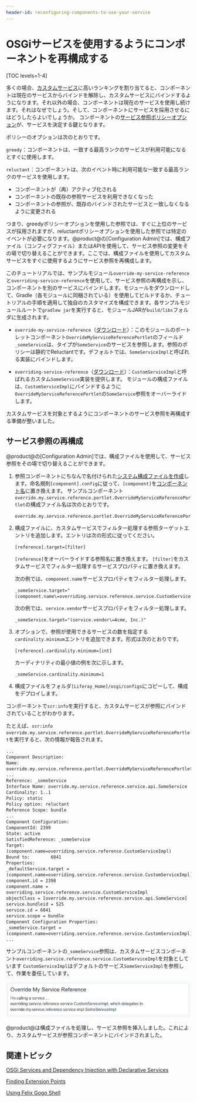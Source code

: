 ```yaml
---
header-id: reconfiguring-components-to-use-your-service
---
```


# OSGiサービスを使用するようにコンポーネントを再構成する

[TOC levels=1-4]

多くの場合、[カスタムサービス](/docs/7-1/tutorials/-/knowledge_base/t/creating-a-custom-osgi-service)に高いランキングを割り当てると、コンポーネントは現在のサービスからバインドを解除し、カスタムサービスにバインドするようになります。それ以外の場合、コンポーネントは現在のサービスを使用し続けます。それはなぜでしょう。そして、コンポーネントにサービスを採用させるにはどうしたらよいでしょうか。
コンポーネントの[サービス参照ポリシーオプション](/docs/7-1/tutorials/-/knowledge_base/t/examining-an-osgi-service-to-override#step-3-gather-reference-configuration-details-if-reconfiguration-is-needed)が、サービスを決定する鍵となります。

ポリシーのオプションは次のとおりです。

`greedy`：コンポーネントは、一致する最高ランクのサービスが利用可能になるとすぐに使用します。

`reluctant`：コンポーネントは、次のイベント時に利用可能な一致する最高ランクのサービスを使用します。

- コンポーネントが（再）アクティブ化される
- コンポーネントの既存の参照サービスを利用できなくなった
- コンポーネントの参照が、既存のバインドされたサービスと一致しなくなるように変更される

つまり、greedyポリシーオプションを使用した参照では、すぐに上位のサービスが採用されますが、reluctantポリシーオプションを使用した参照では特定のイベントが必要になります。@product@の[Configuration Admin]では、構成ファイル（コンフィグファイル）またはAPIを使用して、サービス参照の変更をその場で切り替えることができます。ここでは、構成ファイルを使用してカスタムサービスをすぐに使用するようにサービス参照を再構成します。

このチュートリアルでは、サンプルモジュール`override-my-service-reference`と`overriding-service-reference`を使用して、サービス参照の再構成を示し、コンポーネントを別のサービスにバインドします。モジュールをダウンロードして、Gradle（各モジュールに同梱されている）を使用してビルドするか、チュートリアルの手順を適用して独自のカスタマイズを構成できます。各サンプルモジュールルートで`gradlew jar`を実行すると、モジュールJARが`build/libs`フォルダに生成されます。

- `override-my-service-reference`（[ダウンロード](https://portal.liferay.dev/documents/113763090/114000186/override-my-service-reference.zip)）：このモジュールのポートレットコンポーネント`OverrideMyServiceReferencePortlet`のフィールド`_someService`は、タイプが`SomeService`のサービスを参照します。参照のポリシーは静的でReluctantです。デフォルトでは、`SomeServiceImpl`と呼ばれる実装にバインドします。

- `overriding-service-reference`（[ダウンロード](https://portal.liferay.dev/documents/113763090/114000186/overriding-service-reference.zip)）：`CustomServiceImpl`と呼ばれるカスタム`SomeService`実装を提供します。
モジュールの構成ファイルは、`CustomServiceImpl`にバインドするように`OverrideMyServiceReferencePortlet`の`SomeService`参照をオーバーライドします。

カスタムサービスを対象とするようにコンポーネントのサービス参照を再構成する準備が整いました。

## サービス参照の再構成

@product@の[Configuration Admin]では、構成ファイルを使用して、サービス参照をその場で切り替えることができます。

1. 参照コンポーネントにちなんで名付けられた[システム構成ファイルを作成](/docs/7-1/user/-/knowledge_base/u/understanding-system-configuration-files)します。命名規則`[component].config`に従って、`[component]`を[コンポーネント名](/docs/7-1/tutorials/-/knowledge_base/t/examining-an-osgi-service-to-override#step-3-gather-reference-configuration-details-if-reconfiguration-is-needed)に置き換えます。
サンプルコンポーネント`override.my.service.reference.portlet.OverrideMyServiceReferencePortlet`の構成ファイル名は次のとおりです。

       override.my.service.reference.portlet.OverrideMyServiceReferencePortlet.config
   
2. 構成ファイルに、カスタムサービスでフィルター処理する参照ターゲットエントリを追加します。エントリは次の形式に従ってください。

       [reference].target=[filter]
   
   `[reference]`をオーバーライドする参照名に置き換えます。
`[filter]`をカスタムサービスでフィルター処理するサービスプロパティに置き換えます。

   次の例では、`component.name`サービスプロパティをフィルター処理します。

       _someService.target="(component.name\=overriding.service.reference.service.CustomServiceImpl)"
   
   次の例では、`service.vendor`サービスプロパティをフィルター処理します。

       _someService.target="(service.vendor\=Acme, Inc.)"
   
3. オプションで、参照が使用できるサービスの数を指定する`cardinality.minimum`エントリを追加できます。形式は次のとおりです。

       [reference].cardinality.minimum=[int]
   
   カーディナリティの最小値の例を次に示します。

       _someService.cardinality.minimum=1
   
4. 構成ファイルをフォルダ`[Liferay_Home]/osgi/configs`にコピーして、構成をデプロイします。 

コンポーネントで`scr:info`を実行すると、カスタムサービスが参照にバインドされていることがわかります。

たとえば、`scr:info override.my.service.reference.portlet.OverrideMyServiceReferencePortlet`を実行すると、次の情報が報告されます。

    ...
    Component Description:
    Name: override.my.service.reference.portlet.OverrideMyServiceReferencePortlet
    ...
    Reference: _someService
    Interface Name: override.my.service.reference.service.api.SomeService
    Cardinality: 1..1
    Policy: static
    Policy option: reluctant
    Reference Scope: bundle
    ...
    Component Configuration:
    ComponentId: 2399
    State: active
    SatisfiedReference: _someService
    Target: (component.name=overriding.service.reference.CustomServiceImpl)
    Bound to:        6841
    Properties:
    _defaultService.target = (component.name=overriding.service.reference.service.CustomServiceImpl)
    component.id = 2398
    component.name = overriding.service.reference.service.CustomServiceImpl
    objectClass = [override.my.service.reference.service.api.SomeService]
    service.bundleid = 525
    service.id = 6841
    service.scope = bundle
    Component Configuration Properties:
    _someService.target = (component.name=overriding.service.reference.service.CustomServiceImpl)
    ...

サンプルコンポーネントの`_someService`参照は、カスタムサービスコンポーネント`overriding.service.reference.service.CustomServiceImpl`を対象としています
`CustomServiceImpl`はデフォルトのサービス`SomeServiceImpl`を参照して、作業を委任しています。

![図1：サンプルコンポーネントのサービス参照は構成ファイルのデプロイによってオーバーライドされるため、ポートレットはカスタムサービスを呼び出していることを示しています。](../../../images/overriding-service-refs-result.png)

@product@は構成ファイルを処理し、サービス参照を挿入しました。これにより、カスタムサービスが参照コンポーネントにバインドされました。

## 関連トピック

[OSGi Services and Dependency Injection with Declarative Services](/docs/7-1/tutorials/-/knowledge_base/t/osgi-services-and-dependency-injection-with-declarative-services)

[Finding Extension Points](/docs/7-1/tutorials/-/knowledge_base/t/finding-extension-points)

[Using Felix Gogo Shell](/docs/7-1/reference/-/knowledge_base/r/using-the-felix-gogo-shell)
